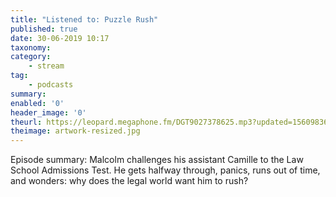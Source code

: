 ```yaml
---
title: "Listened to: Puzzle Rush"
published: true
date: 30-06-2019 10:17
taxonomy:
category:
	- stream
tag:
	- podcasts
summary:
enabled: '0'
header_image: '0'
theurl: https://leopard.megaphone.fm/DGT9027378625.mp3?updated=1560983675
theimage: artwork-resized.jpg
--- 
```

Episode summary: Malcolm challenges his assistant Camille to the Law School Admissions Test. He gets halfway through, panics, runs out of time, and wonders: why does the legal world want him to rush?
